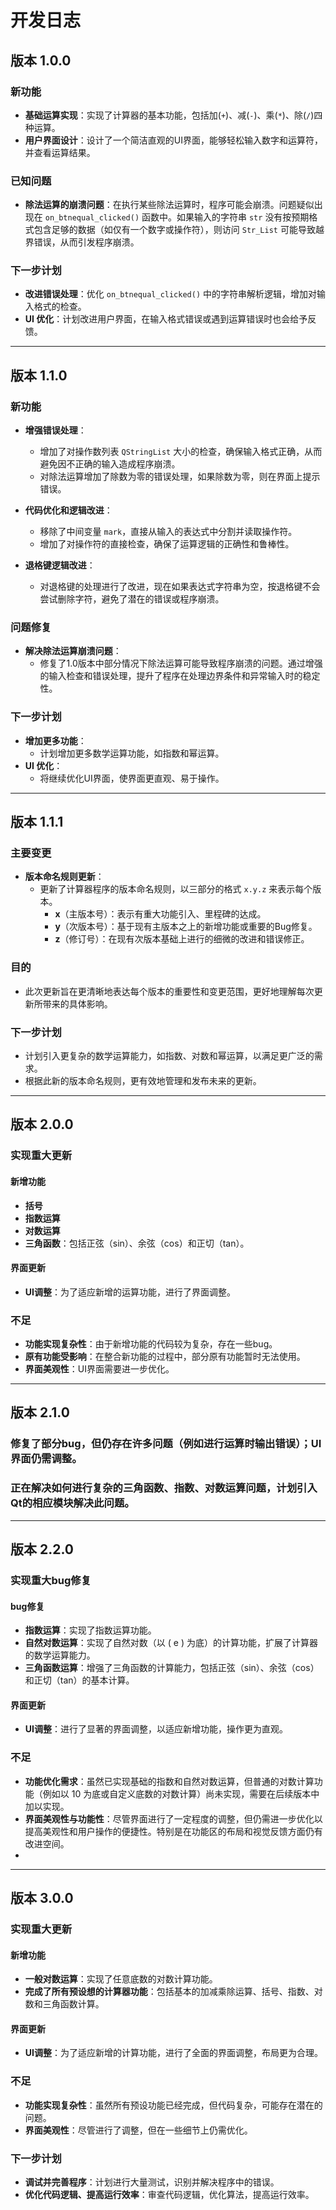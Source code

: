 # 开发日志

## 版本 1.0.0

### 新功能
- **基础运算实现**：实现了计算器的基本功能，包括加(`+`)、减(`-`)、乘(`*`)、除(`/`)四种运算。
- **用户界面设计**：设计了一个简洁直观的UI界面，能够轻松输入数字和运算符，并查看运算结果。

### 已知问题
- **除法运算的崩溃问题**：在执行某些除法运算时，程序可能会崩溃。问题疑似出现在 `on_btnequal_clicked()` 函数中。如果输入的字符串 `str` 没有按预期格式包含足够的数据（如仅有一个数字或操作符），则访问 `Str_List` 可能导致越界错误，从而引发程序崩溃。

### 下一步计划
- **改进错误处理**：优化 `on_btnequal_clicked()` 中的字符串解析逻辑，增加对输入格式的检查。
- **UI 优化**：计划改进用户界面，在输入格式错误或遇到运算错误时也会给予反馈。

---

## 版本 1.1.0

### 新功能
- **增强错误处理**：
  - 增加了对操作数列表 `QStringList` 大小的检查，确保输入格式正确，从而避免因不正确的输入造成程序崩溃。
  - 对除法运算增加了除数为零的错误处理，如果除数为零，则在界面上提示错误。

- **代码优化和逻辑改进**：
  - 移除了中间变量 `mark`，直接从输入的表达式中分割并读取操作符。
  - 增加了对操作符的直接检查，确保了运算逻辑的正确性和鲁棒性。

- **退格键逻辑改进**：
  - 对退格键的处理进行了改进，现在如果表达式字符串为空，按退格键不会尝试删除字符，避免了潜在的错误或程序崩溃。

### 问题修复
- **解决除法运算崩溃问题**：
  - 修复了1.0版本中部分情况下除法运算可能导致程序崩溃的问题。通过增强的输入检查和错误处理，提升了程序在处理边界条件和异常输入时的稳定性。

### 下一步计划
- **增加更多功能**：
  - 计划增加更多数学运算功能，如指数和幂运算。
- **UI 优化**：
  - 将继续优化UI界面，使界面更直观、易于操作。

---

## 版本 1.1.1

### 主要变更
- **版本命名规则更新**：
  - 更新了计算器程序的版本命名规则，以三部分的格式 `x.y.z` 来表示每个版本。
    - **x**（主版本号）：表示有重大功能引入、里程碑的达成。
    - **y**（次版本号）：基于现有主版本之上的新增功能或重要的Bug修复。
    - **z**（修订号）：在现有次版本基础上进行的细微的改进和错误修正。

### 目的
- 此次更新旨在更清晰地表达每个版本的重要性和变更范围，更好地理解每次更新所带来的具体影响。

### 下一步计划
- 计划引入更复杂的数学运算能力，如指数、对数和幂运算，以满足更广泛的需求。
- 根据此新的版本命名规则，更有效地管理和发布未来的更新。

---

## 版本 2.0.0

### 实现重大更新

#### 新增功能
- **括号**
- **指数运算**
- **对数运算**
- **三角函数**：包括正弦（sin）、余弦（cos）和正切（tan）。

#### 界面更新
- **UI调整**：为了适应新增的运算功能，进行了界面调整。

### 不足
- **功能实现复杂性**：由于新增功能的代码较为复杂，存在一些bug。
- **原有功能受影响**：在整合新功能的过程中，部分原有功能暂时无法使用。
- **界面美观性**：UI界面需要进一步优化。

---

## 版本 2.1.0

### 修复了部分bug，但仍存在许多问题（例如进行运算时输出错误）；UI界面仍需调整。

### 正在解决如何进行复杂的三角函数、指数、对数运算问题，计划引入Qt的相应模块解决此问题。

---

## 版本 2.2.0

### 实现重大bug修复

#### bug修复
- **指数运算**：实现了指数运算功能。
- **自然对数运算**：实现了自然对数（以 \( e \) 为底）的计算功能，扩展了计算器的数学运算能力。
- **三角函数运算**：增强了三角函数的计算能力，包括正弦（sin）、余弦（cos）和正切（tan）的基本计算。

#### 界面更新
- **UI调整**：进行了显著的界面调整，以适应新增功能，操作更为直观。

### 不足
- **功能优化需求**：虽然已实现基础的指数和自然对数运算，但普通的对数计算功能（例如以 10 为底或自定义底数的对数计算）尚未实现，需要在后续版本中加以实现。
- **界面美观性与功能性**：尽管界面进行了一定程度的调整，但仍需进一步优化以提高美观性和用户操作的便捷性。特别是在功能区的布局和视觉反馈方面仍有改进空间。
- 
---

## 版本 3.0.0

### 实现重大更新

#### 新增功能
- **一般对数运算**：实现了任意底数的对数计算功能。
- **完成了所有预设想的计算器功能**：包括基本的加减乘除运算、括号、指数、对数和三角函数计算。

#### 界面更新
- **UI调整**：为了适应新增的计算功能，进行了全面的界面调整，布局更为合理。

### 不足
- **功能实现复杂性**：虽然所有预设功能已经完成，但代码复杂，可能存在潜在的问题。
- **界面美观性**：尽管进行了调整，但在一些细节上仍需优化。

### 下一步计划
- **调试并完善程序**：计划进行大量测试，识别并解决程序中的错误。
- **优化代码逻辑、提高运行效率**：审查代码逻辑，优化算法，提高运行效率。
